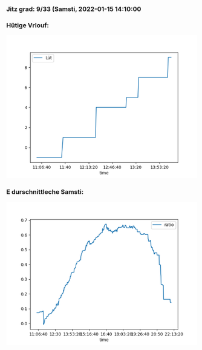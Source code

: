 ### Jitz grad: 9/33 (Samsti, 2022-01-15 14:10:00

### Hütige Vrlouf:
![Graph](Today.png)

### E durschnittleche Samsti:
![Graph](Samsti.png)